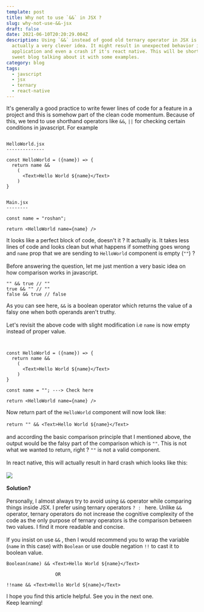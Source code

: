 ```yaml
---
template: post
title: Why not to use `&&` in JSX ?
slug: why-not-use-&&-jsx
draft: false
date: 2021-06-10T20:20:29.004Z
description: Using `&&` instead of good old ternary operator in JSX is not
  actually a very clever idea. It might result in unexpected behavior in your
  application and even a crash if it's react native. This will be short and
  sweet blog talking about it with some examples.
category: blog
tags:
  - javscript
  - jsx
  - ternary
  - react-native
---
```

It's generally a good practice to write fewer lines of code for a feature in a project and this is somehow part of the clean code momentum. Because of this, we tend to use shorthand operators like `&&`, `||` for checking certain conditions in javascript. For example 

```

HelloWorld.jsx
--------------

const HelloWorld = ({name}) => {
  return name && 
    (
      <Text>Hello World ${name}</Text>
    )
}


Main.jsx
--------

const name = "roshan";

return <HelloWorld name={name} />

```

It looks like a perfect block of code, doesn't it ?  It actually is. It takes less lines of code and looks clean but what happens if something goes wrong and `name` prop that we are sending to `HelloWorld` component is empty (`""`) ?\
\
Before answering the question, let me just mention a very basic idea on how comparison works in javascript.

```
"" && true // ""
true && "" // ""
false && true // false

```

As you can see here, `&&` is a boolean operator which returns the value of a falsy one when both operands aren't truthy.\
\
Let's revisit the above code with slight modification i.e `name` is now empty instead of proper value. 

```


const HelloWorld = ({name}) => {
  return name && 
    (
      <Text>Hello World ${name}</Text>
    )
}

const name = ""; ---> Check here

return <HelloWorld name={name} />
```

Now  return part of the `HelloWorld` component will now look like:\
\
`return "" && <Text>Hello World ${name}</Text>`\
\
and according the basic comparison principle that I mentioned above, the output would be the falsy part of the comparison which is `""`. This is not what we wanted to return, right ? `""` is not a valid component.\
\
In react native, this will actually result in hard crash which looks like this: \
\
![](https://i.stack.imgur.com/KXWS9.jpg)\
\
**Solution?**\
\
Personally, I almost always try to avoid using `&&` operator while comparing things inside JSX. I prefer using ternary operators `? : ` here. Unlike `&&` operator, ternary operators do not increase the cognitive complexity of the code as the only purpose of ternary operators is the comparison between two values. I find it more readable and concise. \
\
If you insist on use `&&` , then I would recommend you to wrap the variable (`name` in this case) with `Boolean` or use double negation `!!` to cast it to boolean value. 

```
Boolean(name) && <Text>Hello World ${name}</Text>
            
                  OR
            
!!name && <Text>Hello World ${name}</Text>
```

I hope you find this article helpful. See you in the next one. \
Keep learning!